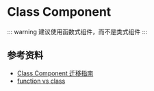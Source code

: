 # Class Component

::: warning 建议使用函数式组件，而不是类式组件
:::

## 参考资料

- [Class Component 迁移指南](https://zh-hans.react.dev/reference/react/Component)
- [function vs class](https://www.freecodecamp.org/news/function-component-vs-class-component-in-react/)
